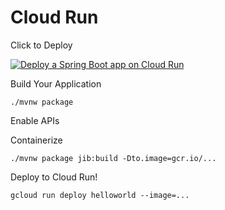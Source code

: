# Cloud Run

Click to Deploy

[![Deploy a Spring Boot app on Cloud Run](https://deploy.cloud.run/button.svg)](https://deploy.cloud.run/?git_repo=https://github.com/jamesward/hello-springboot-mvn.git)

Build Your Application

```text
./mvnw package
```

Enable APIs

Containerize

```text
./mvnw package jib:build -Dto.image=gcr.io/...
```

Deploy to Cloud Run!

```text
gcloud run deploy helloworld --image=...
```

